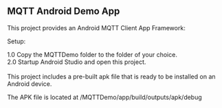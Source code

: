 <h2><strong>MQTT Android Demo App</strong></h2>

This project provides an Android MQTT Client App Framework:

Setup:<br>

1.0 Copy the MQTTDemo folder to the folder of your choice.<br>
2.0 Startup Android Studio and open this project.<br>
<br>
This project includes a pre-built apk file that is ready to be installed on an Android device.

The APK file is located at <app folder>/MQTTDemo/app/build/outputs/apk/debug
